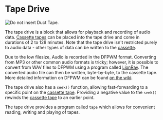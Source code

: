 # Tape Drive

![Do not insert Duct Tape.](block:computronics:computronics.tapeReader)

The tape drive is a block that allows for playback and recording of audio data. [Cassette tapes](../item/tape.md) can be placed into the tape drive and come in durations of 2 to 128 minutes. Note that the tape drive isn't restricted purely to audio data - other types of data can be written to the [cassette](../item/tape.md).

Due to the low filesize, Audio is recorded in the DFPWM format. Converting from MP3 or other common audio formats is tricky; however, it is possible to convert from WAV files to DFPWM using a program called [LionRay](http://wiki.vex.tty.sh/wiki:computronics:tape#lionray). The converted audio file can then be written, byte-by-byte, to the cassette tape. More detailed information on DFPWM can be found [on the wiki](http://wiki.vex.tty.sh/dfpwm).

The tape drive also has a `seek()` function, allowing fast-forwarding to a specific point on the [cassette tape](../item/tape.md). Providing a negative value to the `seek()` rewinds the [cassette tape](../item/tape.md) to an earlier point. 

The tape drive provides a program called `tape` which allows for convenient reading, writing and playing of tapes.

